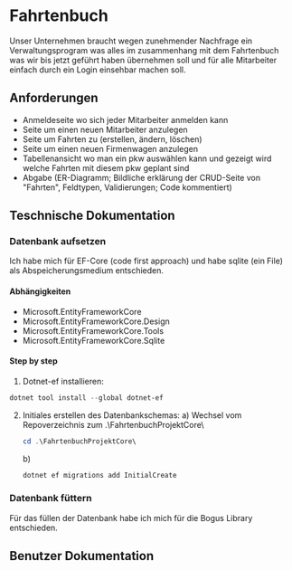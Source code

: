 # Fahrtenbuch

Unser Unternehmen braucht wegen zunehmender Nachfrage ein Verwaltungsprogram was alles im zusammenhang mit dem Fahrtenbuch was wir bis jetzt geführt haben übernehmen soll und für alle Mitarbeiter einfach durch ein Login einsehbar machen soll.

## Anforderungen

- Anmeldeseite wo sich jeder Mitarbeiter anmelden kann
- Seite um einen neuen Mitarbeiter anzulegen
- Seite um Fahrten zu (erstellen, ändern, löschen)
- Seite um einen neuen Firmenwagen anzulegen
- Tabellenansicht wo man ein pkw auswählen kann und gezeigt wird welche Fahrten mit diesem pkw geplant sind
- Abgabe (ER-Diagramm; Bildliche erklärung der CRUD-Seite von "Fahrten", Feldtypen, Validierungen; Code kommentiert)

## Teschnische Dokumentation

### Datenbank aufsetzen

Ich habe mich für EF-Core (code first approach) und habe sqlite (ein File) als Abspeicherungsmedium entschieden.

#### Abhängigkeiten

- Microsoft.EntityFrameworkCore
- Microsoft.EntityFrameworkCore.Design
- Microsoft.EntityFrameworkCore.Tools
- Microsoft.EntityFrameworkCore.Sqlite

#### Step by step

1. Dotnet-ef installieren:

```powershell
dotnet tool install --global dotnet-ef
```

2. Initiales erstellen des Datenbankschemas:
    a) Wechsel vom Repoverzeichnis zum .\FahrtenbuchProjektCore\

    ```powershell
    cd .\FahrtenbuchProjektCore\
    ```

    b) 

    ```powershell
    dotnet ef migrations add InitialCreate
    ```

### Datenbank füttern

Für das füllen der Datenbank habe ich mich für die Bogus Library entschieden.

## Benutzer Dokumentation

